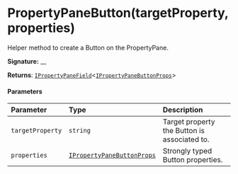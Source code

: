 # PropertyPaneButton(targetProperty,properties)



Helper method to create a Button on the PropertyPane.

**Signature:** __

**Returns**: [`IPropertyPaneField`](../../sp-webpart-base.api/interface/ipropertypanefield.md)<[`IPropertyPaneButtonProps`](../../sp-webpart-base.api/interface/ipropertypanebuttonprops.md)>





#### Parameters


| Parameter	   | Type    | Description |
|:-------------|:---------------|:------------|
| `targetProperty`    | `string` | Target property the Button is associated to. |
| `properties`    | [`IPropertyPaneButtonProps`](../../sp-webpart-base.api/interface/ipropertypanebuttonprops.md) | Strongly typed Button properties. |


